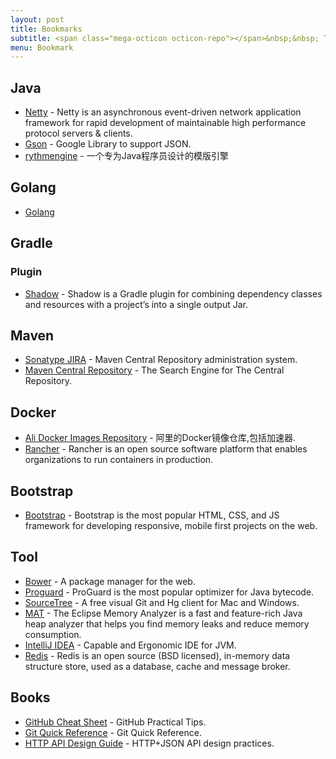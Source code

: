 ```yaml
---
layout: post
title: Bookmarks
subtitle: <span class="mega-octicon octicon-repo"></span>&nbsp;&nbsp; To mark useful libs,tools,books etc.
menu: Bookmark
---
```


## Java
- [Netty](http://netty.io/) - Netty is an asynchronous event-driven network application framework for rapid development of maintainable high performance protocol servers & clients.
- [Gson](https://github.com/google/gson) - Google Library to support JSON.
- [rythmengine](http://rythmengine.org/) - 一个专为Java程序员设计的模版引擎

## Golang
- [Golang](https://golang.org/)

## Gradle
### Plugin
- [Shadow](http://imperceptiblethoughts.com/shadow/) - Shadow is a Gradle plugin for combining dependency classes and resources with a project’s into a single output Jar.

## Maven
- [Sonatype JIRA](https://issues.sonatype.org) - Maven Central Repository administration system.
- [Maven Central Repository](http://search.maven.org/) - The Search Engine for The Central Repository.

## Docker
- [Ali Docker Images Repository](https://cr.console.aliyun.com) - 阿里的Docker镜像仓库,包括加速器.
- [Rancher](http://rancher.com/) - Rancher is an open source software platform that enables organizations to run containers in production.

## Bootstrap
- [Bootstrap](http://getbootstrap.com/) - Bootstrap is the most popular HTML, CSS, and JS framework for developing responsive, mobile first projects on the web.

## Tool
- [Bower](https://bower.io/) - A package manager for the web.
- [Proguard](https://www.guardsquare.com/en/proguard) - ProGuard is the most popular optimizer for Java bytecode.
- [SourceTree](https://www.sourcetreeapp.com/) - A free visual Git and Hg client for Mac and Windows.
- [MAT](http://www.eclipse.org/mat/) - The Eclipse Memory Analyzer is a fast and feature-rich Java heap analyzer that helps you find memory leaks and reduce memory consumption.
- [IntelliJ IDEA](https://www.jetbrains.com/idea/) - Capable and Ergonomic IDE for JVM.
- [Redis](https://redis.io/) - Redis is an open source (BSD licensed), in-memory data structure store, used as a database, cache and message broker.

## Books
- [GitHub Cheat Sheet](https://github.com/tiimgreen/github-cheat-sheet) - GitHub Practical Tips.
- [Git Quick Reference](http://jonas.nitro.dk/git/quick-reference.html) - Git Quick Reference.
- [HTTP API Design Guide](https://geemus.gitbooks.io/http-api-design/content/en/index.html) - HTTP+JSON API design practices.
